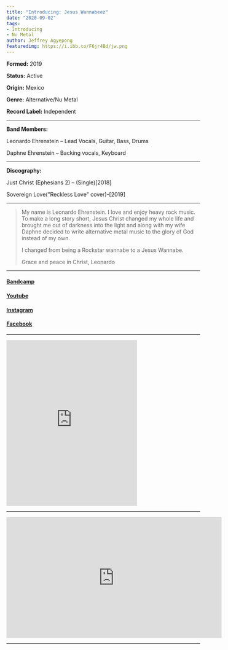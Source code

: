 ```yaml
---
title: "Introducing: Jesus Wannabeez"
date: "2020-09-02"
tags:
- Introducing 
- Nu Metal
author: Jeffrey Agyepong
featuredimg: https://i.ibb.co/F6jr4Bd/jw.png
---
```


**Formed:** 2019

**Status:** Active

**Origin:** Mexico

**Genre:** Alternative/Nu Metal

**Record Label:** Independent

* * *

**Band Members:**

Leonardo Ehrenstein – Lead Vocals, Guitar, Bass, Drums

Daphne Ehrenstein – Backing vocals, Keyboard

* * *

**Discography:**

Just Christ (Ephesians 2) – (Single)\[2018\]

Sovereign Love("Reckless Love" cover)-\[2019\]

* * *

> My name is Leonardo Ehrenstein. I love and enjoy heavy rock music. To make a long story short, Jesus Christ changed my whole life and brought me out of darkness into the light and along with my wife Daphne decided to write alternative metal music to the glory of God instead of my own.
> 
> I changed from being a Rockstar wannabe to a Jesus Wannabe.
> 
> Grace and peace in Christ, Leonardo

* * *

#### [Bandcamp](https://jesuswannabeez.bandcamp.com/releases)

#### [Youtube](https://www.youtube.com/channel/UCAzviibtljBEu8xfLXuNGyA)

#### [Instagram](https://www.instagram.com/jesuswannabeez/)

#### [Facebook](https://web.facebook.com/jesuswannabeez)

* * *

<iframe style="border: 0; width: 340px; height: 432px;" src="https://bandcamp.com/EmbeddedPlayer/track=2534000547/size=large/bgcol=ffffff/linkcol=0687f5/tracklist=false/transparent=true/" seamless><a href="https://jesuswannabeez.bandcamp.com/track/just-christ-ephesians-2">Just Christ (Ephesians 2) by Jesus Wannabeez</a></iframe>

* * *

<div class="video-container"><iframe src="https://www.youtube.com/embed/ps4MzpqDLco" width="560" height="315" frameborder="0"></iframe></div>
<hr>

